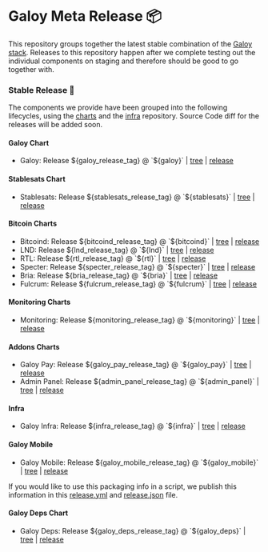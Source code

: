 # Galoy Meta Release 📦

This repository groups together the latest stable combination of the [Galoy stack](https://github.com/GaloyMoney/awesome-galoy#tech-components).
Releases to this repository happen after we complete testing out the individual components on staging and therefore should be good to go together with.

### Stable Release 🎉

The components we provide have been grouped into the following lifecycles, using the [charts](https://github.com/GaloyMoney/charts) and the [infra](https://github.com/GaloyMoney/galoy-infra) repository.
Source Code diff for the releases will be added soon.

#### Galoy Chart
- Galoy: Release ${galoy_release_tag} @ `${galoy}` | [tree](https://github.com/GaloyMoney/charts/tree/${galoy}/charts/galoy) | [release](https://github.com/GaloyMoney/charts/releases/tag/${galoy_release_tag})

#### Stablesats Chart
- Stablesats: Release ${stablesats_release_tag} @ `${stablesats}` | [tree](https://github.com/GaloyMoney/charts/tree/${stablesats}/charts/stablesats) | [release](https://github.com/GaloyMoney/charts/releases/tag/${stablesats_release_tag})

#### Bitcoin Charts
- Bitcoind: Release ${bitcoind_release_tag} @ `${bitcoind}` | [tree](https://github.com/GaloyMoney/charts/tree/${bitcoind}/charts/bitcoind) | [release](https://github.com/GaloyMoney/charts/releases/tag/${bitcoind_release_tag})
- LND: Release ${lnd_release_tag} @ `${lnd}` | [tree](https://github.com/GaloyMoney/charts/tree/${lnd}/charts/lnd) | [release](https://github.com/GaloyMoney/charts/releases/tag/${lnd_release_tag})
- RTL: Release ${rtl_release_tag} @ `${rtl}` | [tree](https://github.com/GaloyMoney/charts/tree/${rtl}/charts/rtl) | [release](https://github.com/GaloyMoney/charts/releases/tag/${rtl_release_tag})
- Specter: Release ${specter_release_tag} @ `${specter}` | [tree](https://github.com/GaloyMoney/charts/tree/${specter}/charts/specter) | [release](https://github.com/GaloyMoney/charts/releases/tag/${specter_release_tag})
- Bria: Release ${bria_release_tag} @ `${bria}` | [tree](https://github.com/GaloyMoney/charts/tree/${bria}/charts/bria) | [release](https://github.com/GaloyMoney/charts/releases/tag/${bria_release_tag})
- Fulcrum: Release ${fulcrum_release_tag} @ `${fulcrum}` | [tree](https://github.com/GaloyMoney/charts/tree/${fulcrum}/charts/fulcrum) | [release](https://github.com/GaloyMoney/charts/releases/tag/${fulcrum_release_tag})

#### Monitoring Charts
- Monitoring: Release ${monitoring_release_tag} @ `${monitoring}` | [tree](https://github.com/GaloyMoney/charts/tree/${monitoring}/charts/monitoring) | [release](https://github.com/GaloyMoney/charts/releases/tag/${monitoring_release_tag})

#### Addons Charts
- Galoy Pay: Release ${galoy_pay_release_tag} @ `${galoy_pay}` | [tree](https://github.com/GaloyMoney/charts/tree/${galoy_pay}/charts/galoy-pay) | [release](https://github.com/GaloyMoney/charts/releases/tag/${galoy_pay_release_tag})
- Admin Panel: Release ${admin_panel_release_tag} @ `${admin_panel}` | [tree](https://github.com/GaloyMoney/charts/tree/${admin_panel}/charts/admin-panel) | [release](https://github.com/GaloyMoney/charts/releases/tag/${admin_panel_release_tag})

#### Infra

- Galoy Infra: Release ${infra_release_tag} @ `${infra}` | [tree](https://github.com/GaloyMoney/galoy-infra/tree/${infra}) | [release](https://github.com/GaloyMoney/galoy-infra/releases/tag/${infra_release_tag})

#### Galoy Mobile

- Galoy Mobile: Release ${galoy_mobile_release_tag} @ `${galoy_mobile}` | [tree](https://github.com/GaloyMoney/galoy-mobile/tree/${galoy_mobile}) | [release](https://github.com/GaloyMoney/galoy-mobile/releases/tag/${galoy_mobile_release_tag})

If you would like to use this packaging info in a script, we publish this information in this [release.yml](./release.yml) and [release.json](./release.json) file.

#### Galoy Deps Chart
- Galoy Deps: Release ${galoy_deps_release_tag} @ `${galoy_deps}` | [tree](https://github.com/GaloyMoney/charts/tree/${galoy_deps}/charts/galoy-deps) | [release](https://github.com/GaloyMoney/charts/releases/tag/${galoy_deps_release_tag})
